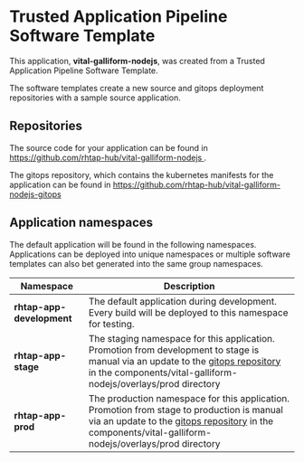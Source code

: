 # Trusted Application Pipeline Software Template

This application, **vital-galliform-nodejs**, was created from a Trusted Application Pipeline Software Template.

The software templates create a new source and gitops deployment repositories with a sample source application. 

## Repositories

The source code for your application can be found in [https://github.com/rhtap-hub/vital-galliform-nodejs ](https://github.com/rhtap-hub/vital-galliform-nodejs ).
 
The gitops repository, which contains the kubernetes manifests for the application can be found in 
[https://github.com/rhtap-hub/vital-galliform-nodejs-gitops ](https://github.com/rhtap-hub/vital-galliform-nodejs-gitops ) 

## Application namespaces 

The default application will be found in the following namespaces. Applications can be deployed into unique namespaces or multiple software templates can also bet generated into the same group namespaces.  

|  Namespace   |  Description   |  
| -------- | -------- |   
| **rhtap-app-development** | The default application during development. Every build will be deployed to this namespace for testing. | 
| **rhtap-app-stage** | The staging namespace for this application. Promotion from development to stage is manual via an update to the [gitops repository](https://github.com/rhtap-hub/vital-galliform-nodejs-gitops ) in the components/vital-galliform-nodejs/overlays/prod directory |  
| **rhtap-app-prod** | The production namespace for this application. Promotion from stage to production is manual via an update to the [gitops repository](https://github.com/rhtap-hub/vital-galliform-nodejs-gitops ) in the components/vital-galliform-nodejs/overlays/prod directory | 